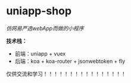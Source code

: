 # uniapp-shop

*仿网易严选webApp而做的小程序*

**技术栈：**
- 前端：uniapp + vuex
- 后端：koa + koa-router + jsonwebtoken + fly

仅供交流和学习！！！！！！！！！！！！！！！！